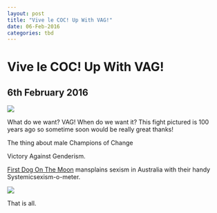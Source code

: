 ```yaml
---
layout: post
title: "Vive le COC! Up With VAG!"
date: 06-Feb-2016
categories: tbd
---
```


# Vive le COC! Up With VAG!

## 6th February 2016

<img class="photo-horiz" src="http://www.thetimes.co.uk/tto/multimedia/archive/00355/2716338_a_355489c.jpg" />

What do we want? VAG! When do we want it? This fight pictured is 100 years ago so sometime soon would be really great thanks!

The thing about male Champions of Change

Victory Against Genderism.

<a href="http://www.theguardian.com/commentisfree/picture/2016/jan/11/is-it-sexist-against-men-first-dog-moonsplains-sexism-again">First Dog On The Moon</a> mansplains sexism in Australia with their handy Systemicsexism-o-meter.

<img class="photo-horiz" src="https://i.guim.co.uk/img/media/1f38c411270f34bbf93b41baea72a8f5d06a3a33/0_0_2400_4247/master/2400.jpg?w=300&amp;q=85&amp;auto=format&amp;sharp=10&amp;s=58949ddb57834c4006598ca7c8e67545" />

That is all.
